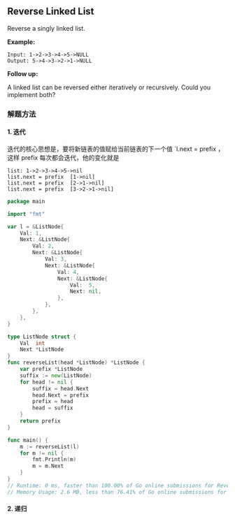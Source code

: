 ## Reverse Linked List

Reverse a singly linked list.

**Example:**

```
Input: 1->2->3->4->5->NULL
Output: 5->4->3->2->1->NULL
```

**Follow up:**

A linked list can be reversed either iteratively or recursively. Could you implement both?

### 解题方法

#### 1. 迭代

迭代的核心思想是，要将新链表的值赋给当前链表的下一个值 `l.next = prefix ， 这样 prefix 每次都会迭代，他的变化就是

```
list: 1->2->3->4->5->nil
list.next = prefix  [1->nil]
list.next = prefix  [2->1->nil]
list.next = prefix  [3->2->1->nil]
```



```go
package main

import "fmt"

var l = &ListNode{
	Val: 1,
	Next: &ListNode{
		Val: 2,
		Next: &ListNode{
			Val: 3,
			Next: &ListNode{
				Val: 4,
				Next: &ListNode{
					Val:  5,
					Next: nil,
				},
			},
		},
	},
}

type ListNode struct {
	Val  int
	Next *ListNode
}
func reverseList(head *ListNode) *ListNode {
	var prefix *ListNode
	suffix := new(ListNode)
	for head != nil {
		suffix = head.Next
		head.Next = prefix
		prefix = head
		head = suffix
	}
	return prefix
}

func main() {
	m := reverseList(l)
	for m != nil {
		fmt.Println(m)
		m = m.Next
	}
}
// Runtime: 0 ms, faster than 100.00% of Go online submissions for Reverse Linked List.
// Memory Usage: 2.6 MB, less than 76.41% of Go online submissions for Reverse Linked List.


```


#### 2. 递归


